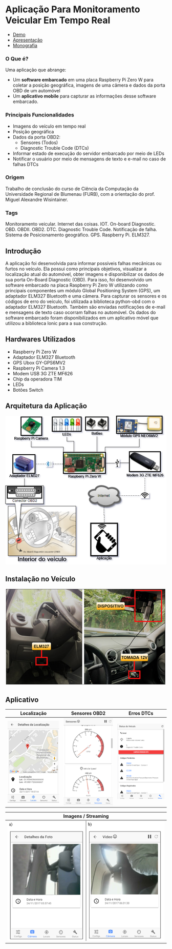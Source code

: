 # Aplicação Para Monitoramento Veicular Em Tempo Real
- <a href="https://youtu.be/3hla2eGgnB4">Demo</a>
- [Apresentação](/apresentação/tcc_bcc_2017_2_mmgsilva_MaiconMachadoGerardiDaSilva-AP.pdf)
- [Monografia](https://github.com/maiconn/tcc/raw/master/monografia/VF%20-%20Ajustes%20Finais/tcc_bcc_2017_2_mmgsilva_MaiconMachadoGerardiDaSilva-VF.pdf)

### O Que é?
Uma aplicação que abrange:
- Um **software embarcado** em uma placa Raspberry Pi Zero W para coletar a posição geográfica, imagens de uma câmera e dados da porta OBD de um automóvel
- Um **aplicativo mobile** para capturar as informações desse software embarcado.

### Principais Funcionalidades
* Imagens do veículo em tempo real
* Posição geográfica
* Dados da porta OBD2:
  * Sensores (Todos)
  * Diagnostic Trouble Code (DTCs)
* Informar estado de execução do servidor embarcado por meio de LEDs
* Notificar o usuário por meio de mensagens de texto e e-mail no caso de falhas DTCs

### Origem 
Trabalho de conclusão do curso de Ciência da Computação da Universidade Regional de Blumenau (FURB), com a orientação do prof. Miguel Alexandre Wisintainer.

### Tags 
Monitoramento veicular. Internet das coisas. IOT. On-board Diagnostic. OBD. OBDII. OBD2. DTC. Diagnostic Trouble Code. Notificação de falha. Sistema de Posicionamento geográfico. GPS. Raspberry Pi. ELM327.

## Introdução
A aplicação foi desenvolvida para informar possíveis falhas mecânicas ou furtos no veículo. Ela possui como principais objetivos, visualizar a localização atual do automóvel, obter imagens e disponibilizar os dados de sua porta On-Board Diagnostic (OBD). Para isso, foi desenvolvido um software embarcado na placa Raspberry Pi Zero W utilizando como principais componentes um módulo Global Positioning System (GPS), um adaptador ELM327 Bluetooth e uma câmera. Para capturar os sensores e os códigos de erro do veículo, foi utilizada a biblioteca python-obd com o adaptador ELM327 Bluetooth. Também são enviadas notificações de e-mail e mensagens de texto caso ocorram falhas no automóvel. Os dados do software embarcado foram disponibilizados em um aplicativo móvel que utilizou a biblioteca Ionic para a sua construção.

## Hardwares Utilizados
- Raspberry Pi Zero W
- Adaptador ELM327 Bluetooth
- GPS Ubox GY-GPS6MV2
- Raspberry Pi Camera 1.3
- Modem USB 3G ZTE MF626
- Chip da operadora TIM
- LEDs
- Botões Switch

## Arquitetura da Aplicação
<kbd>
  <img src="/apresentação/2%20-%20diagrama%20de%20arquitetura.png">
</kbd>

## Instalação no Veículo
<kbd>
  <img src="/docs/install.png">
</kbd>

## Aplicativo
| Localização | Sensores OBD2  | Erros DTCs |
| ------------- | ------------- | ------------- |
| <img src="/docs/localizacao.png">| <img src="/docs/sensores.png"> | <img src="/docs/dtcs.png"> |

| Imagens / Streaming |
| ------------- |
| <img src="/docs/camera.png"> |

